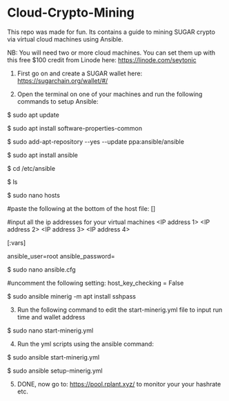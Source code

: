 # Cloud-Crypto-Mining
This repo was made for fun. Its contains a guide to mining SUGAR crypto via virtual cloud machines using Ansible.

NB:  You will need two or more cloud machines. You can set them up with this free $100 credit from Linode here:
https://linode.com/seytonic


1. First go on and create a SUGAR wallet here: https://sugarchain.org/wallet/#/

2. Open the terminal on one of your machines and run the following commands to setup Ansible:


$ sudo apt update

$ sudo apt install software-properties-common

$ sudo add-apt-repository --yes --update ppa:ansible/ansible

$ sudo apt install ansible

$ cd /etc/ansible

$ ls

$ sudo nano hosts 

#paste the following at the bottom of the host file:
[<name of your mining fleet>]

#input all the ip addresses for your virtual machines
<IP address 1>
<IP address 2>
<IP address 3>
<IP address 4>

[<name of your mining fleet>:vars]

ansible_user=root
ansible_password=<same login password for root on all the machines>


$ sudo nano ansible.cfg

#uncomment the following setting:
host_key_checking = False


$ sudo ansible minerig -m apt install sshpass
  

3. Run the following command to edit the start-minerig.yml file to input run time and wallet address
  
$ sudo nano start-minerig.yml

4. Run the yml scripts using the ansible command:
  
$ sudo ansible start-minerig.yml
  
$ sudo ansible setup-minerig.yml
  
5. DONE, now go to: https://pool.rplant.xyz/ to monitor your your hashrate etc.
